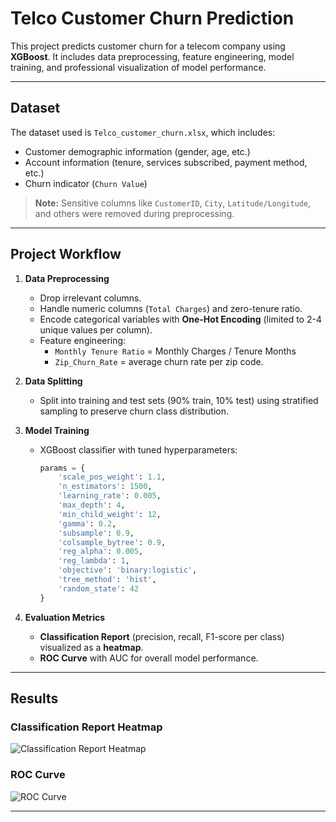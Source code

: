 # Telco Customer Churn Prediction

This project predicts customer churn for a telecom company using **XGBoost**. It includes data preprocessing, feature engineering, model training, and professional visualization of model performance.

---

## **Dataset**

The dataset used is `Telco_customer_churn.xlsx`, which includes:

- Customer demographic information (gender, age, etc.)
- Account information (tenure, services subscribed, payment method, etc.)
- Churn indicator (`Churn Value`)

> **Note:** Sensitive columns like `CustomerID`, `City`, `Latitude/Longitude`, and others were removed during preprocessing.

---

## **Project Workflow**

1. **Data Preprocessing**
   - Drop irrelevant columns.
   - Handle numeric columns (`Total Charges`) and zero-tenure ratio.
   - Encode categorical variables with **One-Hot Encoding** (limited to 2-4 unique values per column).
   - Feature engineering:
     - `Monthly Tenure Ratio` = Monthly Charges / Tenure Months
     - `Zip_Churn_Rate` = average churn rate per zip code.

2. **Data Splitting**
   - Split into training and test sets (90% train, 10% test) using stratified sampling to preserve churn class distribution.

3. **Model Training**
   - XGBoost classifier with tuned hyperparameters:
     ```python
     params = {
         'scale_pos_weight': 1.1,
         'n_estimators': 1500,
         'learning_rate': 0.005,
         'max_depth': 4,
         'min_child_weight': 12,
         'gamma': 0.2,
         'subsample': 0.9,
         'colsample_bytree': 0.9,
         'reg_alpha': 0.005,
         'reg_lambda': 1,
         'objective': 'binary:logistic',
         'tree_method': 'hist',
         'random_state': 42
     }
     ```

4. **Evaluation Metrics**
   - **Classification Report** (precision, recall, F1-score per class) visualized as a **heatmap**.
   - **ROC Curve** with AUC for overall model performance.

---

## **Results**

### Classification Report Heatmap

![Classification Report Heatmap](classification_report_heatmap.png)

### ROC Curve

![ROC Curve](roc_curve.png)

---
